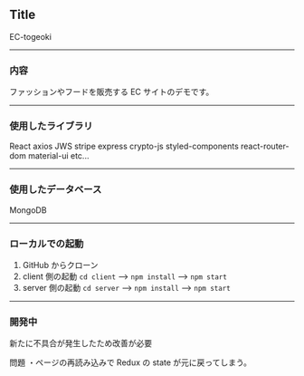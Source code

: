 ## Title

EC-togeoki

---

### 内容

ファッションやフードを販売する EC サイトのデモです。

---

### 使用したライブラリ

React
axios
JWS
stripe
express
crypto-js
styled-components
react-router-dom
material-ui
etc...

---

### 使用したデータベース

MongoDB

---

### ローカルでの起動

1. GitHub からクローン
2. client 側の起動
   `cd client` --> `npm install` --> `npm start`
3. server 側の起動
   `cd server` --> `npm install` --> `npm start`

---

### 開発中

新たに不具合が発生したため改善が必要

問題
・ページの再読み込みで Redux の state が元に戻ってしまう。
